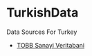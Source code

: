# TurkishData
Data Sources For Turkey


* [TOBB Sanayi Veritabani](http://sanayi.tobb.org.tr/index.php)
